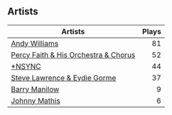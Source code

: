 ## Artists
Artists | Plays 
----- | -----: 
[Andy Williams](/artists/andy-williams-16425) | 81
[Percy Faith & His Orchestra & Chorus](/artists/percy-faith-his-orchestra-chorus-30066836) | 52
[*NSYNC](/artists/nsync-31882) | 44
[Steve Lawrence & Eydie Gorme](/artists/steve-lawrence-eydie-gorme-205352) | 37
[Barry Manilow](/artists/barry-manilow-31897) | 9
[Johnny Mathis](/artists/johnny-mathis-14581) | 6

